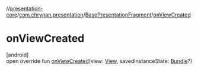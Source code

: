 //[presentation-core](../../../index.md)/[com.chrynan.presentation](../index.md)/[BasePresentationFragment](index.md)/[onViewCreated](on-view-created.md)

# onViewCreated

[android]\
open override fun [onViewCreated](on-view-created.md)(view: [View](https://developer.android.com/reference/kotlin/android/view/View.html), savedInstanceState: [Bundle](https://developer.android.com/reference/kotlin/android/os/Bundle.html)?)
